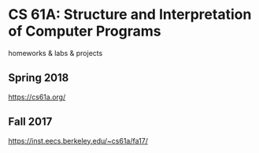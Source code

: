 # CS 61A: Structure and Interpretation of Computer Programs
homeworks & labs & projects

Spring 2018
-----------
https://cs61a.org/

Fall 2017
---
https://inst.eecs.berkeley.edu/~cs61a/fa17/
